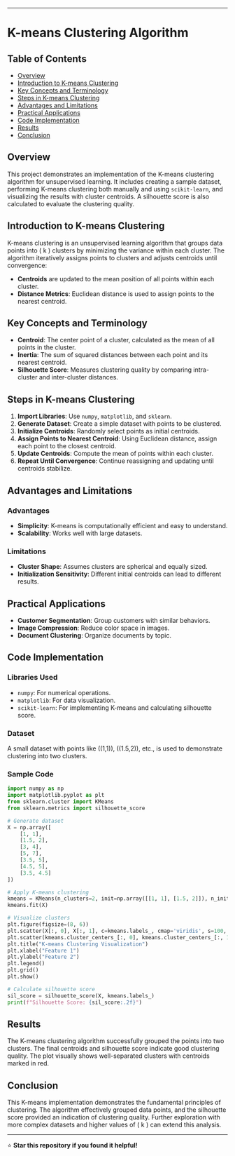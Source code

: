 

---

# K-means Clustering Algorithm

## Table of Contents
- [Overview](#overview)
- [Introduction to K-means Clustering](#introduction-to-k-means-clustering)
- [Key Concepts and Terminology](#key-concepts-and-terminology)
- [Steps in K-means Clustering](#steps-in-k-means-clustering)
- [Advantages and Limitations](#advantages-and-limitations)
- [Practical Applications](#practical-applications)
- [Code Implementation](#code-implementation)
- [Results](#results)
- [Conclusion](#conclusion)

## Overview
This project demonstrates an implementation of the K-means clustering algorithm for unsupervised learning. It includes creating a sample dataset, performing K-means clustering both manually and using `scikit-learn`, and visualizing the results with cluster centroids. A silhouette score is also calculated to evaluate the clustering quality.

## Introduction to K-means Clustering
K-means clustering is an unsupervised learning algorithm that groups data points into \( k \) clusters by minimizing the variance within each cluster. The algorithm iteratively assigns points to clusters and adjusts centroids until convergence:
- **Centroids** are updated to the mean position of all points within each cluster.
- **Distance Metrics**: Euclidean distance is used to assign points to the nearest centroid.

## Key Concepts and Terminology
- **Centroid**: The center point of a cluster, calculated as the mean of all points in the cluster.
- **Inertia**: The sum of squared distances between each point and its nearest centroid.
- **Silhouette Score**: Measures clustering quality by comparing intra-cluster and inter-cluster distances.

## Steps in K-means Clustering
1. **Import Libraries**: Use `numpy`, `matplotlib`, and `sklearn`.
2. **Generate Dataset**: Create a simple dataset with points to be clustered.
3. **Initialize Centroids**: Randomly select points as initial centroids.
4. **Assign Points to Nearest Centroid**: Using Euclidean distance, assign each point to the closest centroid.
5. **Update Centroids**: Compute the mean of points within each cluster.
6. **Repeat Until Convergence**: Continue reassigning and updating until centroids stabilize.

## Advantages and Limitations
### Advantages
- **Simplicity**: K-means is computationally efficient and easy to understand.
- **Scalability**: Works well with large datasets.

### Limitations
- **Cluster Shape**: Assumes clusters are spherical and equally sized.
- **Initialization Sensitivity**: Different initial centroids can lead to different results.

## Practical Applications
- **Customer Segmentation**: Group customers with similar behaviors.
- **Image Compression**: Reduce color space in images.
- **Document Clustering**: Organize documents by topic.

## Code Implementation

### Libraries Used
- `numpy`: For numerical operations.
- `matplotlib`: For data visualization.
- `scikit-learn`: For implementing K-means and calculating silhouette score.

### Dataset
A small dataset with points like \((1,1)\), \((1.5,2)\), etc., is used to demonstrate clustering into two clusters.

### Sample Code

```python
import numpy as np
import matplotlib.pyplot as plt
from sklearn.cluster import KMeans
from sklearn.metrics import silhouette_score

# Generate dataset
X = np.array([
    [1, 1],
    [1.5, 2],
    [3, 4],
    [5, 7],
    [3.5, 5],
    [4.5, 5],
    [3.5, 4.5]
])

# Apply K-means clustering
kmeans = KMeans(n_clusters=2, init=np.array([[1, 1], [1.5, 2]]), n_init=1, random_state=42)
kmeans.fit(X)

# Visualize clusters
plt.figure(figsize=(8, 6))
plt.scatter(X[:, 0], X[:, 1], c=kmeans.labels_, cmap='viridis', s=100, marker='o', edgecolor='k', label='Data Points')
plt.scatter(kmeans.cluster_centers_[:, 0], kmeans.cluster_centers_[:, 1], s=300, c='red', marker='X', label='Centroids')
plt.title("K-means Clustering Visualization")
plt.xlabel("Feature 1")
plt.ylabel("Feature 2")
plt.legend()
plt.grid()
plt.show()

# Calculate silhouette score
sil_score = silhouette_score(X, kmeans.labels_)
print(f"Silhouette Score: {sil_score:.2f}")
```

## Results
The K-means clustering algorithm successfully grouped the points into two clusters. The final centroids and silhouette score indicate good clustering quality. The plot visually shows well-separated clusters with centroids marked in red.

## Conclusion
This K-means implementation demonstrates the fundamental principles of clustering. The algorithm effectively grouped data points, and the silhouette score provided an indication of clustering quality. Further exploration with more complex datasets and higher values of \( k \) can extend this analysis.

---

⭐ **Star this repository if you found it helpful!**
